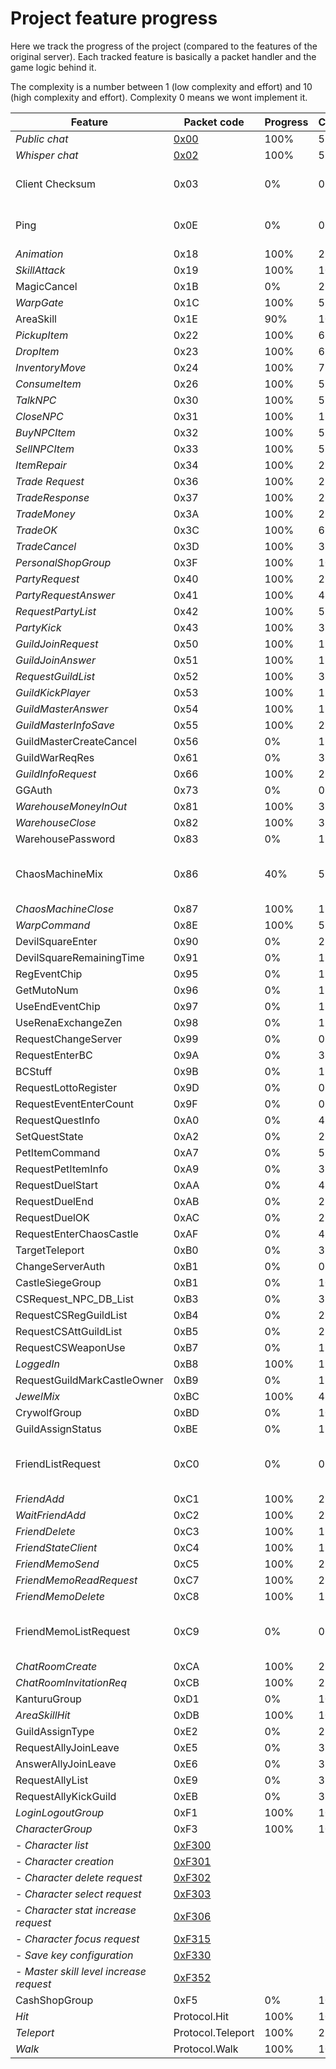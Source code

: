 ﻿# Project feature progress

Here we track the progress of the project (compared to the features of the original server).
Each tracked feature is basically a packet handler and the game logic behind it.

The complexity is a number between 1 (low complexity and effort) and 10 (high complexity and effort).
Complexity 0 means we wont implement it.

| Feature                     | Packet code       | Progress | Complexity | Note                                          |
|-----------------------------|-------------------|----------|------------|-----------------------------------------------|
| *Public chat*               | [0x00][0x00]              | 100%     | 5          |                                               |
| *Whisper chat*              | [0x02][0x02]              | 100%     | 5          |                                               |
| Client Checksum             | 0x03              | 0%       | 0          | Don't need - no security benefit              |
| Ping                        | 0x0E              | 0%       | 0          | Don't need - no security benefit              |
| *Animation*                   | 0x18              | 100%     | 2          |                                               |
| *SkillAttack*                | 0x19              | 100%     | 10         |                                               |
| MagicCancel                 | 0x1B              | 0%       | 2          |                                               |
| *WarpGate*                    | 0x1C              | 100%     | 5          |                                               |
| AreaSkill                   | 0x1E              | 90%      | 10         |                                               |
| *PickupItem*                  | 0x22              | 100%     | 6          |                                               |
| *DropItem*                    | 0x23              | 100%     | 6          |                                               |
| *InventoryMove*               | 0x24              | 100%     | 7          |                                               |
| *ConsumeItem*                 | 0x26              | 100%     | 5          |                                               |
| *TalkNPC*                     | 0x30              | 100%     | 5          |                                               |
| *CloseNPC*                    | 0x31              | 100%     | 1          |                                               |
| *BuyNPCItem*                  | 0x32              | 100%     | 5          |                                               |
| *SellNPCItem*                 | 0x33              | 100%     | 5          |                                               |
| *ItemRepair*                  | 0x34              | 100%     | 2          |                                               |
| *Trade Request*               | 0x36              | 100%     | 2          |                                               |
| *TradeResponse*               | 0x37              | 100%     | 2          |                                               |
| *TradeMoney*                  | 0x3A              | 100%     | 2          |                                               |
| *TradeOK*                     | 0x3C              | 100%     | 6          |                                               |
| *TradeCancel*                 | 0x3D              | 100%     | 3          |                                               |
| *PersonalShopGroup*           | 0x3F              | 100%     | 10         |                                               |
| *PartyRequest*                | 0x40              | 100%     | 2          |                                               |
| *PartyRequestAnswer*          | 0x41              | 100%     | 4          |                                               |
| *RequestPartyList*            | 0x42              | 100%     | 5          |                                               |
| *PartyKick*                   | 0x43              | 100%     | 3          |                                               |
| *GuildJoinRequest*            | 0x50              | 100%     | 1          |                                               |
| *GuildJoinAnswer*             | 0x51              | 100%     | 1          |                                               |
| *RequestGuildList*            | 0x52              | 100%     | 3          |                                               |
| *GuildKickPlayer*             | 0x53              | 100%     | 1          |                                               |
| *GuildMasterAnswer*           | 0x54              | 100%     | 1          |                                               |
| *GuildMasterInfoSave*         | 0x55              | 100%     | 2          |                                               |
| GuildMasterCreateCancel     | 0x56              | 0%       | 1          |                                               |
| GuildWarReqRes              | 0x61              | 0%       | 3          |                                               |
| *GuildInfoRequest*            | 0x66              | 100%     | 2          |                                               |
| GGAuth                      | 0x73              | 0%       | 0          |                                               |
| *WarehouseMoneyInOut*         | 0x81              | 100%     | 3          |                                               |
| *WarehouseClose*              | 0x82              | 100%     | 3          |                                               |
| WarehousePassword           | 0x83              | 0%       | 1          |                                               |
| ChaosMachineMix             | 0x86              | 40%      | 5          | configurable, configuration needs rework      |
| *ChaosMachineClose*           | 0x87              | 100%     | 1          |                                               |
| *WarpCommand*                 | 0x8E              | 100%     | 5          |                                               |
| DevilSquareEnter            | 0x90              | 0%       | 2          |                                               |
| DevilSquareRemainingTime    | 0x91              | 0%       | 1          |                                               |
| RegEventChip                | 0x95              | 0%       | 1          |                                               |
| GetMutoNum                  | 0x96              | 0%       | 1          |                                               |
| UseEndEventChip             | 0x97              | 0%       | 1          |                                               |
| UseRenaExchangeZen          | 0x98              | 0%       | 1          |                                               |
| RequestChangeServer         | 0x99              | 0%       | 0          |                                               |
| RequestEnterBC              | 0x9A              | 0%       | 3          |                                               |
| BCStuff                     | 0x9B              | 0%       | 1          |                                               |
| RequestLottoRegister        | 0x9D              | 0%       | 0          |                                               |
| RequestEventEnterCount      | 0x9F              | 0%       | 0          |                                               |
| RequestQuestInfo            | 0xA0              | 0%       | 4          |                                               |
| SetQuestState               | 0xA2              | 0%       | 2          |                                               |
| PetItemCommand              | 0xA7              | 0%       | 5          |                                               |
| RequestPetItemInfo          | 0xA9              | 0%       | 3          |                                               |
| RequestDuelStart            | 0xAA              | 0%       | 4          |                                               |
| RequestDuelEnd              | 0xAB              | 0%       | 2          |                                               |
| RequestDuelOK               | 0xAC              | 0%       | 2          |                                               |
| RequestEnterChaosCastle     | 0xAF              | 0%       | 4          |                                               |
| TargetTeleport              | 0xB0              | 0%       | 3          |                                               |
| ChangeServerAuth            | 0xB1              | 0%       | 0          |                                               |
| CastleSiegeGroup            | 0xB1              | 0%       | 10         |                                               |
| CSRequest_NPC_DB_List       | 0xB3              | 0%       | 3          |                                               |
| RequestCSRegGuildList       | 0xB4              | 0%       | 2          |                                               |
| RequestCSAttGuildList       | 0xB5              | 0%       | 2          |                                               |
| RequestCSWeaponUse          | 0xB7              | 0%       | 1          |                                               |
| *LoggedIn*                    | 0xB8              | 100%     | 1          |                                               |
| RequestGuildMarkCastleOwner | 0xB9              | 0%       | 1          |                                               |
| *JewelMix*                    | 0xBC              | 100%     | 4          |                                               |
| CrywolfGroup                | 0xBD              | 0%       | 10         |                                               |
| GuildAssignStatus           | 0xBE              | 0%       | 1          |                                               |
| FriendListRequest           | 0xC0              | 0%       | 0          | Not needed, friend list is sent automatically |
| *FriendAdd*                   | 0xC1              | 100%     | 2          |                                               |
| *WaitFriendAdd*               | 0xC2              | 100%     | 2          |                                               |
| *FriendDelete*                | 0xC3              | 100%     | 1          |                                               |
| *FriendStateClient*           | 0xC4              | 100%     | 1          |                                               |
| *FriendMemoSend*              | 0xC5              | 100%     | 2          |                                               |
| *FriendMemoReadRequest*       | 0xC7              | 100%     | 2          |                                               |
| *FriendMemoDelete*            | 0xC8              | 100%     | 1          |                                               |
| FriendMemoListRequest       | 0xC9              | 0%       | 0          | Not needed, letter list is sent automatically |
| *ChatRoomCreate*              | 0xCA              | 100%     | 2          |                                               |
| *ChatRoomInvitationReq*       | 0xCB              | 100%     | 2          |                                               |
| KanturuGroup                | 0xD1              | 0%       | 10         |                                               |
| *AreaSkillHit*                | 0xDB              | 100%     | 10         |                                               |
| GuildAssignType             | 0xE2              | 0%       | 2          |                                               |
| RequestAllyJoinLeave        | 0xE5              | 0%       | 3          |                                               |
| AnswerAllyJoinLeave         | 0xE6              | 0%       | 3          |                                               |
| RequestAllyList             | 0xE9              | 0%       | 3          |                                               |
| RequestAllyKickGuild        | 0xEB              | 0%       | 3          |                                               |
| *LoginLogoutGroup*            | 0xF1              | 100%     | 10         |                                               |
| *CharacterGroup*              | 0xF3              | 100%     | 10         |                                               |
|   - *Character list* | [0xF300][0xF300]            |      |          |                                               |
|   - *Character creation* | [0xF301][0xF301]            |      |          |                                               |
|   - *Character delete request* | [0xF302][0xF302]            |      |          |                                               |
|   - *Character select request* | [0xF303][0xF303]            |      |          |                                               |
|   - *Character stat increase request* | [0xF306][0xF306]            |      |          |                                               |
|   - *Character focus request* | [0xF315][0xF315]            |      |          |                                               |
|   - *Save key configuration* | [0xF330][0xF330]            |      |          |                                               |
|   - *Master skill level increase request* | [0xF352][0xF352]            |      |          |                                               
| CashShopGroup               | 0xF5              | 0%       | 10         | Low priority                                  |
| *Hit*                         | Protocol.Hit      | 100%     | 10         |                                               |
| *Teleport*                    | Protocol.Teleport | 100%     | 2          |                                               |
| *Walk*                        | Protocol.Walk     | 100%     | 10         |                                               |

[0x00]: C100%20-%20Chat%20message%20(by%20client).md
[0x02]: C102%20-%20Whispered%20chat%20message.md
[0xF300]: C1F300%20-%20Character%20list%20request%20(by%20client).md
[0xF301]: C1F301%20-%20Character%20creation%20request.md
[0xF302]: C1F302%20-%20Character%20delete%20request.md
[0xF303]: C1F303%20-%20Character%20select%20request.md
[0xF306]: C1F306%20-%20Character%20stat%20increase%20request.md
[0xF315]: C1F315%20-%20Character%20focus%20request.md
[0xF330]: C1F330%20-%20Save%20key%20configuration.md
[0xF352]: C1F352%20-%20Master%20skill%20level%20increase%20request.md

